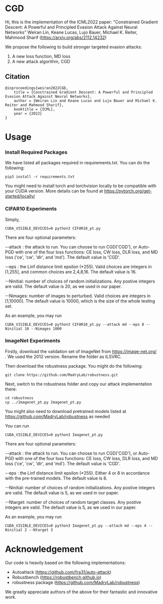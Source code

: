 # CGD

Hi, this is the implementation of the ICML2022 paper: 
"Constrained Gradient Descent: A Powerful and Principled Evasion Attack Against Neural Networks"
Weiran Lin, Keane Lucas, Lujo Bauer, Michael K. Reiter, Mahmood Sharif
(https://arxiv.org/abs/2112.14232)

We propose the following to build stronger targeted evasion attacks:
1. A new loss function, MD loss
2. A new attack algorithm, CGD


## Citation
```
@inproceedings{weiran2022CGD,
    title = {Constrained Gradient Descent: A Powerful and Principled Evasion Attack Against Neural Networks},
    author = {Weiran Lin and Keane Lucas and Lujo Bauer and Michael K. Reiter and Mahmood Sharif},
    booktitle = {ICML},
    year = {2022}
}
```
# Usage
### Install Required Packages
We have listed all packages required in requirements.txt. You can do the following:
```
pip3 install -r requirements.txt
```
You might need to install torch and torchvision locally to be compatible with your CUDA version. More details can be found at https://pytorch.org/get-started/locally/

### CIFAR10 Experiments
Simply,
```
CUDA_VISIBLE_DEVICES=0 python3 CIFAR10_pt.py
```
There are four optional parameters:

--attack : the attack to run. You can choose to run CGD('CGD'), or Auto-PGD with one of the four loss functions: CE loss, CW loss, DLR loss, and MD loss ('ce', 'cw', 'dlr', and 'md'). The default value is 'CGD'.

--eps : the Linf distance limit epsilon (*255). Valid choices are integers in [1,255], and common choices are 2,4,8,16. The default value is 16.

--Ninitial: number of choices of random initializations. Any postive integers are valid. The default value is 20, as we used in our paper.

--Nimages: number of images to perturbed. Valid choices are integers in [1,10000]. The default value is 10000, which is the size of the whole testing set.

As an example, you may run 
```
CUDA_VISIBLE_DEVICES=0 python3 CIFAR10_pt.py --attack md --eps 8 --Ninitial 10 --Nimages 1000
```

### ImageNet Experiments
Firstly, download the validation set of ImageNet from https://image-net.org/ . We used the 2012 version. Rename the folder as ILSVRC.

Then download the robustness package. You might do the following:
```
git clone https://github.com/MadryLab/robustness.git
```

Next, switch to the robustness folder and copy our attack implementation there:
```
cd robustness
cp ../Imagenet_pt.py Imagenet_pt.py
```
You might also need to download pretrained models listed at https://github.com/MadryLab/robustness as needed

You can run
```
CUDA_VISIBLE_DEVICES=0 python3 Imagenet_pt.py
```

There are four optional parameters:

--attack : the attack to run. You can choose to run CGD('CGD'), or Auto-PGD with one of the four loss functions: CE loss, CW loss, DLR loss, and MD loss ('ce', 'cw', 'dlr', and 'md'). The default value is 'CGD'.

--eps : the Linf distance limit epsilon (*255). Either 4 or 8 in accordance with the pre-trained models. The default value is 8.

--Ninitial: number of choices of random initializations. Any postive integers are valid. The default value is 5, as we used in our paper.

--Ntarget: number of choices of random target classes. Any postive integers are valid. The default value is 5, as we used in our paper.

As an example, you may run 
```
CUDA_VISIBLE_DEVICES=0 python3 Imagenet_pt.py --attack md --eps 4 --Ninitial 2 --Ntarget 3
```

# Acknowledgement
Our code is heavily based on the following implementations:
- Autoattack (https://github.com/fra31/auto-attack)
- Robustbench (https://robustbench.github.io)
- robustness package (https://github.com/MadryLab/robustness)

We greatly appreciate authors of the above for their fantastic and innovative work.





